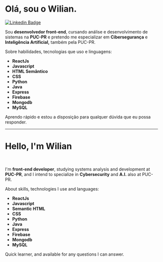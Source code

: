 <h1>Olá, sou o Wilian. </h1>

[![Linkedin Badge](https://img.shields.io/badge/-LinkedIn-blue?style=flat-square&logo=Linkedin&logoColor=white&link=https://www.linkedin.com/in/wilian-krinke-a640b7141/)](https://www.linkedin.com/in/wilian-krinke-a640b7141/)
<p>Sou <strong>desenvolvedor front-end</strong>, cursando análise e desenvolvimento de sistemas na <strong>PUC-PR</strong> e pretendo me especializar em <strong>Cibersegurança</strong> e <strong>Inteligência Artificial,</strong> também pela PUC-PR.</p>
<p>Sobre habilidades, tecnologias que uso e linguagens:</p>
<ul>
  <li><strong>ReactJs</strong></li>
  <li><strong>Javascript</strong></li>
  <li><strong>HTML Semântico</strong></li>
  <li><strong>CSS</strong></li>
  <li><strong>Python</strong></li>
  <li><strong>Java</strong></li>
  <li><strong>Express</strong></li>
  <li><strong>Firebase</strong></li>
  <li><strong>Mongodb</strong></li>
  <li><strong>MySQL</strong></li>
</ul>
<p>Aprendo rápido e estou a disposição para qualquer dúvida que eu possa responder.</p>
<hr/>
<h1>Hello, I'm Wilian</h1>
<br/>
<p>I'm <strong>front-end developer</strong>, studying systems analysis and development at <strong>PUC-PR</strong>, and I intend to specialize in <strong>Cybersecurity</strong> and <strong>A.I.</strong> also at PUC-PR.</p>
<p>About skills, technologies I use and languages:</p>
<ul>
  <li><strong>ReactJs</strong></li>
  <li><strong>Javascript</strong></li>
  <li><strong>Semantic HTML</strong></li>
  <li><strong>CSS</strong></li>
  <li><strong>Python</strong></li>
  <li><strong>Java</strong></li>
  <li><strong>Express</strong></li>
  <li><strong>Firebase</strong></li>
  <li><strong>Mongodb</strong></li>
  <li><strong>MySQL</strong></li>
</ul>
<p>Quick learner, and available for any questions I can answer.</p>
